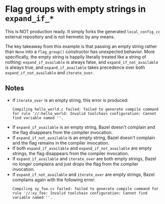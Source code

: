 # Flag groups with empty strings in `expand_if_*`
This is NOT production ready. It simply forks the generated `local_config_cc`
external repository and is not hermetic by any means.

The key takeaway from this example is that passing an empty string rather than
`None` into a `flag_group()` constructor has unexpected behavior. More
specifically, the empty string is happily literally treated like a string of
nothing: `expand_if_available` is always false, and `expand_if_not_available`
is always true, and `expand_if_available` takes precedence over both
`expand_if_not_available` and `iterate_over`.

## Notes
* If `iterate_over` is an empty string, this error is produced:
  ```
  Compiling hello_world.c failed: failed to generate compile command for rule '//:hello_world: Invalid toolchain configuration: Cannot find variable named ''.
  ```
* If `expand_if_available` is an empty string, Bazel doesn't complain and the
  flag disappears from the compiler invocation.
* If `expand_if_not_available` is an empty string, Bazel doesn't complain and
  the flag remains in the compiler invocation.
* If both `expand_if_available` and `expand_if_not_available` are empty strings,
  the flag disappears from the compiler invocation.
* If `expand_if_available` and `iterate_over` are both empty strings, Bazel
  no longer complains and just drops the flag from the compiler invocation.
* If `expand_if_not_available` and `iterate_over` are empty strings, Bazel
  complains again with the following error:
  ```
  Compiling xy_foo.cc failed: failed to generate compile command for rule '//:xy_foo: Invalid toolchain configuration: Cannot find variable named ''.
  ```
